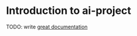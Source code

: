 # Introduction to ai-project

TODO: write [great documentation](http://jacobian.org/writing/what-to-write/)
